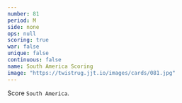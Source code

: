 ```yaml
---
number: 81
period: M
side: none
ops: null
scoring: true
war: false
unique: false
continuous: false
name: South America Scoring
image: "https://twistrug.jjt.io/images/cards/081.jpg"
---
```

Score `South America`.
